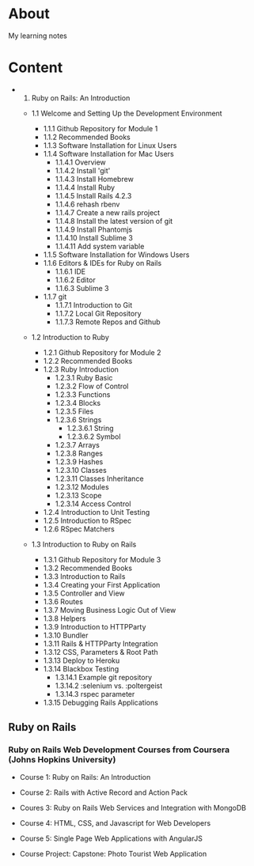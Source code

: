 # About
My learning notes

# Content


- 1. Ruby on Rails: An Introduction

  * 1.1 Welcome and Setting Up the Development Environment

    + 1.1.1 Github Repository for Module 1
    + 1.1.2 Recommended Books
    + 1.1.3 Software Installation for Linux Users
    + 1.1.4 Software Installation for Mac Users
      - 1.1.4.1 Overview
      - 1.1.4.2 Install 'git'
      - 1.1.4.3 Install Homebrew
      - 1.1.4.4 Install Ruby
      - 1.1.4.5 Install Rails 4.2.3
      - 1.1.4.6 rehash rbenv
      - 1.1.4.7 Create a new rails project
      - 1.1.4.8 Install the latest version of git
      - 1.1.4.9 Install Phantomjs
      - 1.1.4.10 Install Sublime 3
      - 1.1.4.11 Add system variable
    + 1.1.5 Software Installation for Windows Users
    + 1.1.6 Editors & IDEs for Ruby on Rails
      - 1.1.6.1 IDE
      - 1.1.6.2 Editor
      - 1.1.6.3 Sublime 3
    + 1.1.7 git
      - 1.1.7.1 Introduction to Git
      - 1.1.7.2 Local Git Repository
      - 1.1.7.3 Remote Repos and Github
  * 1.2 Introduction to Ruby
    + 1.2.1 Github Repository for Module 2
    + 1.2.2 Recommended Books
    + 1.2.3 Ruby Introduction
      - 1.2.3.1 Ruby Basic
      - 1.2.3.2 Flow of Control
      - 1.2.3.3 Functions
      - 1.2.3.4 Blocks
      - 1.2.3.5 Files
      - 1.2.3.6 Strings
        + 1.2.3.6.1 String
        + 1.2.3.6.2 Symbol
      - 1.2.3.7 Arrays
      - 1.2.3.8 Ranges
      - 1.2.3.9 Hashes
      - 1.2.3.10 Classes
      - 1.2.3.11 Classes Inheritance
      - 1.2.3.12 Modules
      - 1.2.3.13 Scope
      - 1.2.3.14 Access Control
    + 1.2.4 Introduction to Unit Testing
    + 1.2.5 Introduction to RSpec
    + 1.2.6 RSpec Matchers
  * 1.3 Introduction to Ruby on Rails
    + 1.3.1 Github Repository for Module 3
    + 1.3.2 Recommended Books
    + 1.3.3 Introduction to Rails
    + 1.3.4 Creating your First Application
    + 1.3.5 Controller and View
    + 1.3.6 Routes
    + 1.3.7 Moving Business Logic Out of View
    + 1.3.8 Helpers
    + 1.3.9 Introduction to HTTPParty
    + 1.3.10 Bundler
    + 1.3.11 Rails & HTTPParty Integration
    + 1.3.12 CSS, Parameters & Root Path
    + 1.3.13 Deploy to Heroku
    + 1.3.14 Blackbox Testing
      - 1.3.14.1 Example git repository
      - 1.3.14.2 :selenium vs. :poltergeist
      - 1.3.14.3 rspec parameter
    + 1.3.15 Debugging Rails Applications





## Ruby on Rails

### Ruby on Rails Web Development Courses from Coursera \(Johns Hopkins University\)

* Course 1: Ruby on Rails: An Introduction

* Course 2: Rails with Active Record and Action Pack

* Coures 3: Ruby on Rails Web Services and Integration with MongoDB

* Course 4: HTML, CSS, and Javascript for Web Developers

* Course 5: Single Page Web Applications with AngularJS

* Course Project: Capstone: Photo Tourist Web Application
